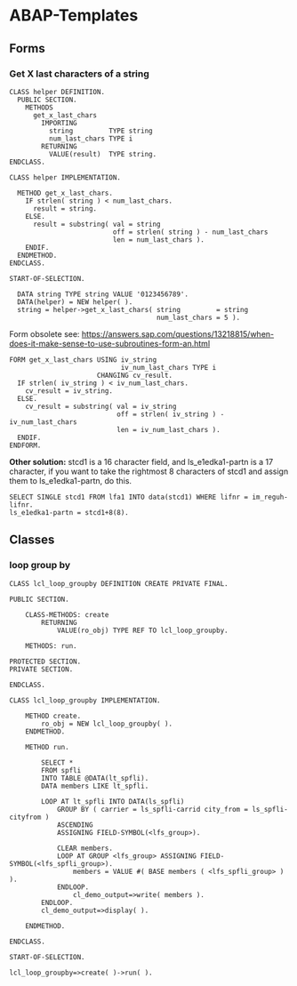 # ABAP-Templates

## Forms


### Get X last characters of a string

```abap
CLASS helper DEFINITION.
  PUBLIC SECTION.
    METHODS
      get_x_last_chars
        IMPORTING
          string         TYPE string
          num_last_chars TYPE i
        RETURNING
          VALUE(result)  TYPE string.
ENDCLASS.

CLASS helper IMPLEMENTATION.

  METHOD get_x_last_chars.
    IF strlen( string ) < num_last_chars.
      result = string.
    ELSE.
      result = substring( val = string
                          off = strlen( string ) - num_last_chars
                          len = num_last_chars ).
    ENDIF.
  ENDMETHOD.
ENDCLASS.

START-OF-SELECTION.

  DATA string TYPE string VALUE '0123456789'.
  DATA(helper) = NEW helper( ).
  string = helper->get_x_last_chars( string         = string
                                     num_last_chars = 5 ).
```


Form obsolete see: https://answers.sap.com/questions/13218815/when-does-it-make-sense-to-use-subroutines-form-an.html
```abap
FORM get_x_last_chars USING iv_string
                            iv_num_last_chars TYPE i
                      CHANGING cv_result.
  IF strlen( iv_string ) < iv_num_last_chars.
    cv_result = iv_string.
  ELSE.
    cv_result = substring( val = iv_string
                           off = strlen( iv_string ) - iv_num_last_chars
                           len = iv_num_last_chars ).
  ENDIF.
ENDFORM.
```

**Other solution:**
stcd1 is a 16 character field, and ls_e1edka1-partn is a 17 character, if you want to take the rightmost 8 characters of stcd1 and assign them to ls_e1edka1-partn, do this. 

```abap
SELECT SINGLE stcd1 FROM lfa1 INTO data(stcd1) WHERE lifnr = im_reguh-lifnr.
ls_e1edka1-partn = stcd1+8(8).
```

## Classes

### loop group by

```abap
CLASS lcl_loop_groupby DEFINITION CREATE PRIVATE FINAL.

PUBLIC SECTION.

    CLASS-METHODS: create
        RETURNING
            VALUE(ro_obj) TYPE REF TO lcl_loop_groupby.

    METHODS: run.

PROTECTED SECTION.
PRIVATE SECTION.

ENDCLASS.

CLASS lcl_loop_groupby IMPLEMENTATION.

    METHOD create.
        ro_obj = NEW lcl_loop_groupby( ).
    ENDMETHOD.

    METHOD run.

        SELECT *
        FROM spfli
        INTO TABLE @DATA(lt_spfli).
        DATA members LIKE lt_spfli.

        LOOP AT lt_spfli INTO DATA(ls_spfli)
            GROUP BY ( carrier = ls_spfli-carrid city_from = ls_spfli-cityfrom )
            ASCENDING
            ASSIGNING FIELD-SYMBOL(<lfs_group>).

            CLEAR members.
            LOOP AT GROUP <lfs_group> ASSIGNING FIELD-SYMBOL(<lfs_spfli_group>).
                members = VALUE #( BASE members ( <lfs_spfli_group> ) ).
            ENDLOOP.
                cl_demo_output=>write( members ).
        ENDLOOP.
        cl_demo_output=>display( ).

    ENDMETHOD.

ENDCLASS.

START-OF-SELECTION.

lcl_loop_groupby=>create( )->run( ).

```
